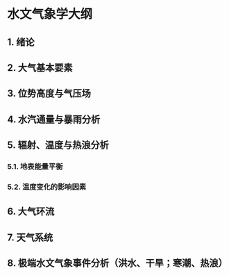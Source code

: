 <h1>水文气象学大纲</h1>


## 1. 绪论

<!-- <h1>PART1: 理论</h1> -->

## 2. 大气基本要素

## 3. 位势高度与气压场


## 4. 水汽通量与暴雨分析

## 5. 辐射、温度与热浪分析

### 5.1. 地表能量平衡

### 5.2. 温度变化的影响因素

## 6. 大气环流

## 7. 天气系统

<!-- <h1>PART2: 应用</h1> -->

## 8. 极端水文气象事件分析（洪水、干旱；寒潮、热浪）
